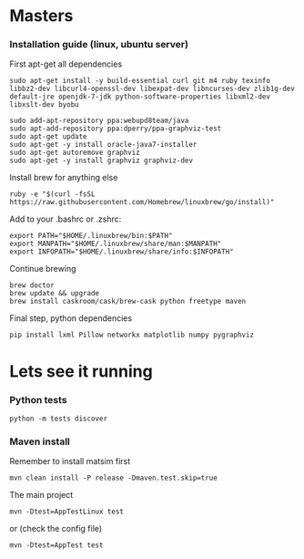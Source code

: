 # Masters

### Installation guide (linux, ubuntu server)

First apt-get all dependencies

```
sudo apt-get install -y build-essential curl git m4 ruby texinfo libbz2-dev libcurl4-openssl-dev libexpat-dev libncurses-dev zlib1g-dev default-jre openjdk-7-jdk python-software-properties libxml2-dev libxslt-dev byobu

sudo add-apt-repository ppa:webupd8team/java
sudo apt-add-repository ppa:dperry/ppa-graphviz-test
sudo apt-get update
sudo apt-get -y install oracle-java7-installer
sudo apt-get autoremove graphviz
sudo apt-get -y install graphviz graphviz-dev
```

Install brew for anything else
```
ruby -e "$(curl -fsSL https://raw.githubusercontent.com/Homebrew/linuxbrew/go/install)"
```

Add to your .bashrc or .zshrc:
```
export PATH="$HOME/.linuxbrew/bin:$PATH"
export MANPATH="$HOME/.linuxbrew/share/man:$MANPATH"
export INFOPATH="$HOME/.linuxbrew/share/info:$INFOPATH"
```

Continue brewing
```
brew doctor
brew update && upgrade
brew install caskroom/cask/brew-cask python freetype maven
```

Final step, python dependencies
```
pip install lxml Pillow networkx matplotlib numpy pygraphviz 
```


# Lets see it running
### Python tests
```
python -m tests discover
```
### Maven install
Remember to install matsim first
```
mvn clean install -P release -Dmaven.test.skip=true
```
The main project
```
mvn -Dtest=AppTestLinux test
```
or (check the config file)
```
mvn -Dtest=AppTest test
```
